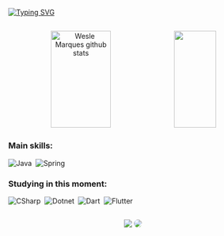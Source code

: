 
[![Typing SVG](https://readme-typing-svg.herokuapp.com/?color=7BAABA&size=35&center=false&vCenter=true&width=1000&lines=HELLO,+My+name+is+Wesle+Marques;I'm+20+years+old;I'm+from+Brazil;I+Graduated+System+Analysis+and+Developmen;Be+Welcome!+:%29)](https://git.io/typing-svg)
##

<div align="center">  
  <img width="49%" height="195px" src="https://github-readme-stats.vercel.app/api?username=weslemarques&show_icons=true&count_private=true&hide_border=true&title_color=7BAABA&icon_color=7BAABA&text_color=7BAABA&bg_color=0d1117" alt="Wesle Marques github stats" /> 
  <img width="41%" height="195px" src="https://github-readme-stats.vercel.app/api/top-langs/?username=weslemarques&layout=compact&hide_border=true&title_color=7BAABA&text_color=7BAABA&bg_color=0d1117" />
</div>


 
 ### Main skills:
![Java](https://img.shields.io/badge/-Java-0D1117?style=for-the-badge&logo=openjdk&logoColor=FD0202)&nbsp;
![Spring](https://img.shields.io/badge/-Spring-0D1117?style=for-the-badge&logo=spring&logoColor=75FA4A)&nbsp;


### Studying in this moment:
![CSharp](https://img.shields.io/badge/-C%23-0D1117?style=for-the-badge&logo=c-sharp&logoColor=239120)&nbsp;
![Dotnet](	https://img.shields.io/badge/-.NET-0D1117?style=for-the-badge&logo=.net&logoColor=5C2D91)&nbsp;
![Dart](	https://img.shields.io/badge/-Dart-0D1117?style=for-the-badge&logo=dart&logoColor=0C6FBD)&nbsp;
![Flutter](	https://img.shields.io/badge/-Flutter-0D1117?style=for-the-badge&logo=flutter&logoColor=4391BD)&nbsp;

##

<div align="center"> 
<a href = "mailto:wesleremarques@gmail.com"> <img src="https://img.shields.io/badge/-Gmail-%23333?style=for-the-badge&logo=gmail&logoColor=white" target="_blank"></a>
<a href="https://www.linkedin.com/in/wesle-marques-0383b2256/" target="_blank"><img src="https://img.shields.io/badge/-LinkedIn-%230077B5?style=for-the-badge&logo=linkedin&logoColor=white" style="border-radius: 30px" target="_blank"></a> 
 </div>

